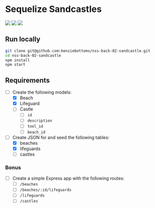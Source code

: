 # Sequelize Sandcastles

![](https://img.shields.io/badge/modularity-nodejs+express-green.svg)
![](https://img.shields.io/badge/data-json-lightgrey.svg)
![](https://img.shields.io/badge/db-postgresql+sequelize-blue.svg)

## Run locally

```bash
git clone git@github.com:kenziebottoms/nss-back-02-sandcastle.git
cd nss-back-02-sandcastle
npm install
npm start
```

## Requirements

- [ ] Create the following models:
    - [x] Beach
    - [x] Lifeguard
    - [ ] Castle
        - [ ] `id`
        - [ ] `description`
        - [ ] `tool_id`
        - [ ] `beach_id`
- [ ] Create JSON for and seed the following tables:
    - [x] beaches
    - [x] lifeguards
    - [ ] castles

### Bonus
- [ ] Create a simple Express app with the following routes:
    - [ ] `/beaches`
    - [ ] `/beaches/:id/lifeguards`
    - [ ] `/lifeguards`
    - [ ] `/castles`